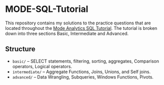 # MODE-SQL-Tutorial


This repository contains my solutions to the practice questions that are located throughout the [Mode Analytics SQL Tutorial](https://mode.com/sql-tutorial/introduction-to-sql). The tutorial is broken down into three sections Basic, Intermediate and Advanced. 

## Structure
- `basic/` – SELECT statements, filtering, sorting, aggregates, Comparison operators, Logical operators.
- `intermediate/` – Aggregate Functions, Joins, Unions, and Self joins.
- `advanced/` – Data Wrangling, Subqueries, Windows Functions, Pivots. 
